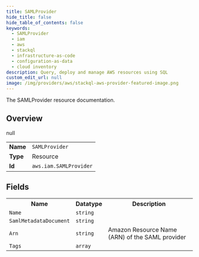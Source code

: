 ```yaml
---
title: SAMLProvider
hide_title: false
hide_table_of_contents: false
keywords:
  - SAMLProvider
  - iam
  - aws
  - stackql
  - infrastructure-as-code
  - configuration-as-data
  - cloud inventory
description: Query, deploy and manage AWS resources using SQL
custom_edit_url: null
image: /img/providers/aws/stackql-aws-provider-featured-image.png
---
```

The SAMLProvider resource documentation.

## Overview
<table><tbody>
<tr><td><b>Name</b></td><td><code>SAMLProvider</code></td></tr>
<tr><td><b>Type</b></td><td>Resource</td></tr>
null
<tr><td><b>Id</b></td><td><code>aws.iam.SAMLProvider</code></td></tr>
</tbody></table>

## Fields
<table><tbody>
<tr><th>Name</th><th>Datatype</th><th>Description</th></tr>
<tr><td><code>Name</code></td><td><code>string</code></td><td></td></tr><tr><td><code>SamlMetadataDocument</code></td><td><code>string</code></td><td></td></tr><tr><td><code>Arn</code></td><td><code>string</code></td><td>Amazon Resource Name (ARN) of the SAML provider</td></tr><tr><td><code>Tags</code></td><td><code>array</code></td><td></td></tr>
</tbody></table>